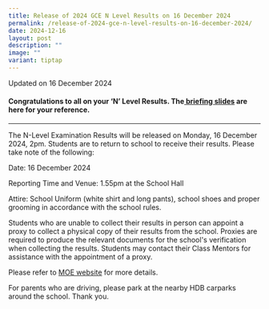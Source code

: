 ```yaml
---
title: Release of 2024 GCE N Level Results on 16 December 2024
permalink: /release-of-2024-gce-n-level-results-on-16-december-2024/
date: 2024-12-16
layout: post
description: ""
image: ""
variant: tiptap
---
```

<p>Updated on 16 December 2024</p>
<h4><strong>Congratulations to all on your ‘N’ Level Results. The<a href="https://www.montfortsec.moe.edu.sg/files/Briefing_slides_for_N_Level_Results_Release__students____Final.pdf" rel="noopener noreferrer nofollow" target="_blank">&nbsp;briefing slides</a> are here for your reference.</strong></h4>
<hr>
<p>The N-Level Examination Results will be released on Monday, 16 December
2024, 2pm. Students are to return to school to receive their results. Please
take note of the following:</p>
<p>Date: 16 December 2024</p>
<p>Reporting Time and Venue: 1.55pm at the School Hall</p>
<p>Attire: School Uniform (white shirt and long pants), school shoes and
proper grooming in accordance with the school rules.</p>
<p></p>
<p>Students who are unable to collect their results in person can appoint
a proxy to collect a physical copy of their results from the school. Proxies
are required to produce the relevant documents for the school's verification
when collecting the results. Students may contact their Class Mentors for
assistance with the appointment of a proxy.</p>
<p>Please refer to <a href="https://www.moe.gov.sg/news/press-releases/20241209-release-of-the-2024-singapore-cambridge-gce-na-and-nt-level-examination-results-on-16-december-2024" rel="noopener nofollow" target="_blank">MOE website</a> for
more details.</p>
<p></p>
<p>For parents who are driving, please park at the nearby HDB carparks around
the school. Thank you.</p>
<p></p>